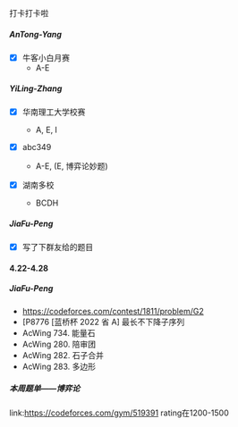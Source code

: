 
打卡打卡啦

##### AnTong-Yang

- [X] 牛客小白月赛
  + A-E

##### YiLing-Zhang

- [X] 华南理工大学校赛

  + A, E, I
- [X] abc349

  + A-E, (E, 博弈论妙题)
  
- [x] 湖南多校

  + BCDH


##### JiaFu-Peng

- [x] 写了下群友给的题目



#### 4.22-4.28

##### JiaFu-Peng

+ https://codeforces.com/contest/1811/problem/G2
+ [P8776 [蓝桥杯 2022 省 A\] 最长不下降子序列
+ AcWing 734. 能量石
+ AcWing 280. 陪审团
+ AcWing 282. 石子合并
+ AcWing 283. 多边形




##### 本周题单——博弈论
link:https://codeforces.com/gym/519391
rating在1200-1500

